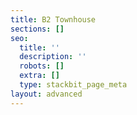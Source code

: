 ```yaml
---
title: B2 Townhouse
sections: []
seo:
  title: ''
  description: ''
  robots: []
  extra: []
  type: stackbit_page_meta
layout: advanced
---
```

